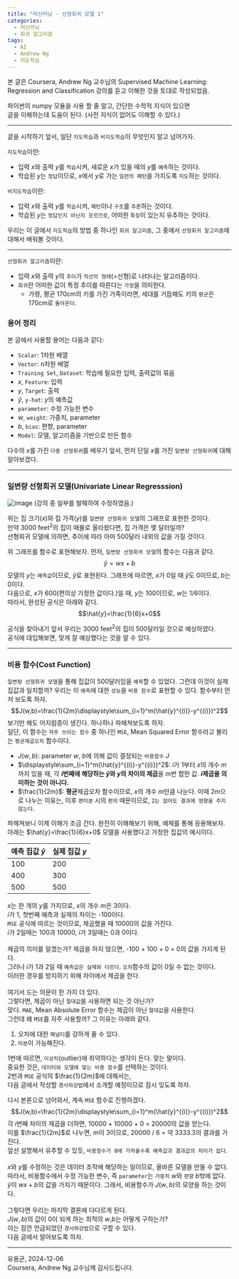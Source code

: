 ```yaml
---
title: "머신러닝 - 선형회귀 모델 1"
categories:
  - 머신러닝
  - 회귀 알고리즘
tags:
  - AI
  - Andrew Ng
  - 지도학습
---
```


본 글은 Coursera, Andrew Ng 교수님의
Supervised Machine Learning: Regression and Classification 강의를 듣고 이해한 것을 토대로 작성되었음.

파이썬의 numpy 모듈을 사용 할 줄 알고, 간단한 수학적 지식이 있으면<br> 글을 이해하는데 도움이 된다. (사전 지식이 없어도 이해할 수 있다.)

---

글을 시작하기 앞서, 일단 `지도학습`과 `비지도학습`이 무엇인지 알고 넘어가자.

`지도학습`이란:

- 입력 $x$와 출력 $y$를 `학습`시켜, 새로운 $x$가 있을 때의 $y$를 `예측`하는 것이다.
- 학습된 $y$는 `정답`이므로, $x$에서 $y$로 가는 `일련의 패턴`을 가지도록 `지도`하는 것이다.

`비지도학습`이란:

- 입력 $x$와 출력 $y$를 `학습`시켜, `패턴`이나 `구조`를 `추론`하는 것이다.
- 학습된 $y$는 `정답인지 아닌지 모르므로`, 어떠한 `특징`이 있는지 유추하는 것이다.

우리는 이 글에서 `지도학습`의 방법 중 하나인 `회귀 알고리즘`, 그 중에서 `선형회귀 알고리즘`에 대해서 배워볼 것이다.

---

`선형회귀 알고리즘`이란:

- 입력 $x$와 출력 $y$의 `추이`가 `직선의 형태`(=선형)로 나타나는 알고리즘이다.
- `회귀`란 어떠한 값이 특정 추이를 따른다는 `가정`을 의미한다.
  - 가령, 평균 170cm의 키를 가진 가족이라면, 세대를 거듭해도 키의 `평균`은 170cm로 `돌아온다`.

### 용어 정리

본 글에서 사용할 용어는 다음과 같다:

- `Scalar`: 1차원 배열
- `Vector`: n차원 배열
- `Training Set`, `Dataset`: 학습에 필요한 입력, 출력값의 묶음
- $x$, `Feature`: 입력
- $y$, `Target`: 출력
- $\hat{y}$, `y-hat`: $y$의 예측값
- `parameter`: 수정 가능한 변수
- $w$, `weight`: 가중치, parameter
- $b$, `bias`: 편향, parameter
- `Model`: 모델, 알고리즘을 기반으로 만든 함수

다수의 $x$를 가진 `다중 선형회귀`를 배우기 앞서, 먼저 단일 $x$를 가진 `일변량 선형회귀`에 대해 알아보겠다.

---

### 일변량 선형회귀 모델(Univariate Linear Regresssion)

![image](https://github.com/user-attachments/assets/491911b5-9ccf-4fec-9e77-cccc4a52fd5c)
(강의 중 일부를 발췌하여 수정하였음.)

위는 집 크기($x$)와 집 가격($y$)를 `일변량 선형회귀 모델`의 그래프로 표현한 것이다. <br>
만약 3000 $\text{feet}^2$의 집이 매물로 올라왔다면, 집 가격은 몇 달러일까?<br>
선형회귀 모델에 의하면, 추이에 따라 아마 500달러 내외의 값을 가질 것이다.

위 그래프를 함수로 표현해보자.
먼저, `일변량 선형회귀 모델`의 함수는 다음과 같다.<br>
$$\hat{y}=wx+b$$
모델의 $y$는 `예측값`이므로, $\hat{y}$로 표현된다.
그래프에 따르면, $x$가 0일 때 $\hat{y}$도 0이므로, $b$는 0이다. <br>
다음으로, $x$가 600(편의상 가정한 값이다.)일 때, $y$는 100이므로, $w$는 $1/6$이다. <br> 따라서, 완성된 공식은 아래와 같다.
$$\hat{y}=\frac{1}{6}x+0$$

공식을 찾아내기 앞서 우리는 3000 $\text{feet}^2$의 집이 500달러일 것으로 예상하였다. <br> 공식에 대입해보면, 맞게 잘 예상했다는 것을 알 수 있다.

---

### 비용 함수(Cost Function)

`일변량 선형회귀 모델`을 통해 집값이 500달러임을 `예측`할 수 있었다.
그런데 이것이 실제 집값과 일치할까? 우리는 이 `예측`에 대한 `성능`을 `비용 함수`로 표현할 수 있다. 함수부터 먼저 보도록 하자.
$$J(w,b)=\frac{1}{2m}\displaystyle\sum_{i=1}^m(\hat{y}^{(i)}-y^{(i)})^2$$
보기만 해도 어지럼증이 생긴다. 하나하나 파헤쳐보도록 하자.<br>
일단, 이 함수는 `자주 쓰이는 함수` 중 하나인 `MSE`, Mean Squared Error 함수라고 불리는 `평균제곱오차` 함수이다.

- $J(w,b)$: parameter $w$, $b$에 의해 값이 결정되는 `비용함수` $J$
- $\displaystyle\sum_{i=1}^m(\hat{y}^{(i)}-y^{(i)})^2$: $i$가 1부터 $x$의 개수 $m$까지 있을 때, 각 **$i$번째에 해당하는 $\hat{y}$와 $y$의 차이의 제곱**을 $m$번 합한 값. **$i$제곱을 의미하는 것이 아니다.**
- $\frac{1}{2m}$: **평균**제곱오차 함수이므로, $x$의 개수 $m$만큼 나눈다. 이때 $2m$으로 나누는 이유는, 이후 `편미분` 시의 `편의` 때문이므로, `2는 없어도 결과에 영향을 주지 않는다`.

파헤쳐보니 이제 이해가 조금 간다.
완전히 이해해보기 위해, 예제를 통해 응용해보자.
<br>아래는 $\hat{y}=\frac{1}{6}x+0$ 모델을 사용했다고 가정한 집값의 예시이다.

| 예측 집값 $\hat{y}$ | 실제 집값 $y$ |
| :------------------ | ------------- |
| 100                 | 200           |
| 400                 | 300           |
| 500                 | 500           |

$x$는 한 개의 $y$를 가지므로, $x$의 개수 $m$은 3이다.<br>
$i$가 1, 첫번째 예측과 실제의 차이는 -100이다. <br>`MSE` 공식에 따르는 것이므로, 제곱했을 때 10000의 값을 가진다. <br>$i$가 2일때는 100과 10000, $i$가 3일때는 0과 0이다. <br><br>
제곱의 의미를 알겠는가? 제곱을 하지 않으면, -100 + 100 + 0 = 0의 값을 가지게 된다. <br>그러나 $i$가 1과 2일 때 `예측값은 실제와 다르다`. `오차`함수의 값이 0일 수 없는 것이다.<br> 이러한 경우를 방지하기 위해 차이에서 제곱을 한다.<br><br>여기서 드는 의문이 한 가지 더 있다. <br>그렇다면, 제곱이 아닌 `절대값`을 사용하면 되는 것 아닌가?<br>맞다. `MAE`, Mean Absolute Error 함수는 제곱이 아닌 `절대값`을 사용한다. <br> 그런데 왜 `MSE`를 자주 사용할까? 그 이유는 아래와 같다. <br>

1. 오차에 대한 `패널티`를 강하게 줄 수 있다.
2. `미분`이 가능해진다.<br>

1번에 따르면, `이상치`(outlier)에 취약하다는 생각이 든다. 맞는 말이다. <br> 중요한 것은, `데이터와 모델에 맞는 비용 함수`를 선택하는 것이다.<br> 2번과 `MSE` 공식의 $\frac{1}{2m}$에 대해서는,<br> 다음 글에서 작성할 `경사하강법`에서 소개할 예정이므로 잠시 잊도록 하자.

다시 본론으로 넘어와서, 계속 `MSE` 함수로 진행하겠다. <br>
$$J(w,b)=\frac{1}{2m}\displaystyle\sum_{i=1}^m(\hat{y}^{(i)}-y^{(i)})^2$$
각 $i$번째 차이의 제곱을 더하면, 10000 + 10000 + 0 = 20000의 값을 얻는다. <br>
이를 $\frac{1}{2m}$로 나누면, $m$이 3이므로, 20000 / 6 = 약 3333.3의 결과를 가진다.
<br> 앞선 설명해서 유추할 수 있듯, `비용함수가 0에 가까울수록 예측값과 결과값의 차이가 없다`. <br><br> $x$와 $y$를 수정하는 것은 데이터 조작에 해당하는 일이므로, 올바른 모델을 만들 수 없다. <br> 따라서, 비용함수에서 수정 가능한 변수, 즉 `parameter`는 `가중치` $w$와 `편향` $b$밖에 없다. <br> $\hat{y}$이 $wx+b$의 값을 가지기 때문이다. 그래서, 비용함수가 $J(w,b)$의 모양을 하는 것이다. <br><br> 그렇다면 우리는 마지막 결론에 다다르게 된다. <br>
$J(w,b)$의 값이 0이 되게 하는 최적의 $w$,$b$는 어떻게 구하는가? <br> 이는 잠깐 언급되었던 `경사하강법`으로 구할 수 있다. <br> 다음 글에서 알아보도록 하자.
<br>

---

유용균, 2024-12-06 <br>
Coursera, Andrew Ng 교수님께 감사드립니다.

